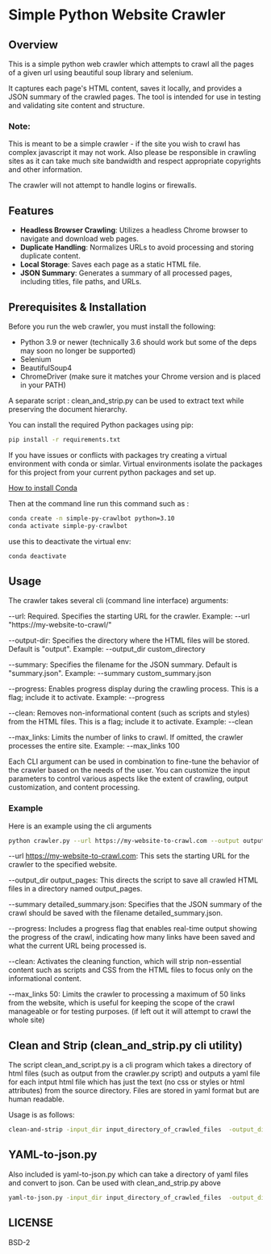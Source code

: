 # Simple Python Website Crawler

## Overview

This is a simple python web crawler which attempts to crawl all the pages of a given url using beautiful soup library and selenium.

It captures each page's HTML content, saves it locally, and provides a JSON summary of the crawled pages. The tool is intended for use in testing and validating site content and structure.

### Note:
This is meant to be a simple crawler - if the site you wish to crawl has complex javascript it may not work.  Also please be responsible in crawling sites as it can take much site bandwidth and respect appropriate copyrights and other information.  

The crawler will not attempt to handle logins or firewalls.

## Features

- **Headless Browser Crawling**: Utilizes a headless Chrome browser to navigate and download web pages.
- **Duplicate Handling**: Normalizes URLs to avoid processing and storing duplicate content.
- **Local Storage**: Saves each page as a static HTML file.
- **JSON Summary**: Generates a summary of all processed pages, including titles, file paths, and URLs.

## Prerequisites & Installation

Before you run the web crawler, you must install the following:

- Python 3.9 or newer (technically 3.6 should work but some of the deps may soon no longer be supported)
- Selenium
- BeautifulSoup4
- ChromeDriver (make sure it matches your Chrome version and is placed in your PATH)

A separate script : clean_and_strip.py can be used to extract text while preserving the document hierarchy.

You can install the required Python packages using pip:

```bash
pip install -r requirements.txt
```

If you have issues or conflicts with packages try creating a virtual environment with conda or simlar.  Virtual environments isolate the packages for this project from your current python packages and set up.

[How to install Conda](https://conda.io/projects/conda/en/latest/user-guide/install/index.html#regular-installation)

Then at the command line run this command such as :
```bash
conda create -n simple-py-crawlbot python=3.10
conda activate simple-py-crawlbot
```
use this to deactivate the virtual env:

```bash
conda deactivate
```

## Usage

The crawler takes several cli (command line interface) arguments:

--url: Required. Specifies the starting URL for the crawler.
Example: --url "https://my-website-to-crawl/"

--output-dir: Specifies the directory where the HTML files will be stored. Default is "output".
Example: --output_dir custom_directory

--summary: Specifies the filename for the JSON summary. Default is "summary.json".
Example: --summary custom_summary.json

--progress: Enables progress display during the crawling process. This is a flag; include it to activate.
Example: --progress

--clean: Removes non-informational content (such as scripts and styles) from the HTML files. This is a flag; include it to activate.
Example: --clean

--max_links: Limits the number of links to crawl. If omitted, the crawler processes the entire site.
Example: --max_links 100


Each CLI argument can be used in combination to fine-tune the behavior of the crawler based on the needs of the user. You can customize the input parameters to control various aspects like the extent of crawling, output customization, and content processing.

### Example 
Here is an example using the cli arguments
```bash
python crawler.py --url https://my-website-to-crawl.com --output output_pages --summary_file detailed_summary.json --progress --clean --max_links 50
```

--url https://my-website-to-crawl.com: This sets the starting URL for the crawler to the specified website.

--output_dir output_pages: This directs the script to save all crawled HTML files in a directory named output_pages.

--summary detailed_summary.json: Specifies that the JSON summary of the crawl should be saved with the filename detailed_summary.json.

--progress: Includes a progress flag that enables real-time output showing the progress of the crawl, indicating how many links have been saved and what the current URL being processed is.

--clean: Activates the cleaning function, which will strip non-essential content such as scripts and CSS from the HTML files to focus only on the informational content.

--max_links 50: Limits the crawler to processing a maximum of 50 links from the website, which is useful for keeping the scope of the crawl manageable or for testing purposes.  (if left out it will attempt to crawl the whole site)
 
## Clean and Strip (clean_and_strip.py cli utility)
The script clean_and_script.py is a cli program which takes a directory of html files (such as output from the crawler.py script) and outputs a yaml file for each intput html file which has just the text (no css or styles or html attributes) from the source directory.  Files are stored in yaml format but are human readable.

Usage is as follows:
```bash
clean-and-strip -input_dir input_directory_of_crawled_files  -output_dir output_directory_of_extracted_text
```

## YAML-to-json.py
Also included is yaml-to-json.py which can take a directory of yaml files and convert to json.  Can be used with clean_and_strip.py above

```bash 
yaml-to-json.py -input_dir input_directory_of_crawled_files  -output_dir output_directory_of_extracted_text
```


## LICENSE
BSD-2

